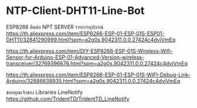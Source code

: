# NTP-Client-DHT11-Line-Bot
ESP8266 ติดต่อ NPT SERVER 
รายการอุปกรณ์
https://th.aliexpress.com/item/ESP8266-ESP-01-ESP-01S-ESP01-DHT11/32841290999.html?spm=a2g0s.9042311.0.0.27424c4dviVmEq 

https://th.aliexpress.com/item/DIY-ESP8266-ESP-01S-Wireless-Wifi-Sensor-for-Arduino-ESP-01-Advanced-Version-wireless-transceiver/32769396676.html?spm=a2g0s.9042311.0.0.27424c4dviVmEq

https://th.aliexpress.com/item/ESP8266-ESP-01-ESP-01S-WIFI-Debug-Link-Arduino/32886638935.html?spm=a2g0s.9042311.0.0.27424c4dviVmEq

ขอบคุณเจ้าของ Libraries LineNotify https://github.com/TridentTD/TridentTD_LineNotify
